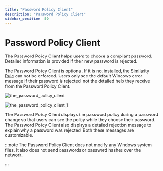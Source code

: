 ```yaml
---
title: "Password Policy Client"
description: "Password Policy Client"
sidebar_position: 50
---
```


# Password Policy Client

The Password Policy Client helps users to choose a compliant password. Detailed information is
provided if their new password is rejected.

The Password Policy Client is optional. If it is not installed, the
[Similarity Rule](/docs/passwordpolicyenforcer/11.1/admin/manage-policies/rules/similarity_rule.md) can not be enforced. Users only see the default Windows error
message if their password is rejected, not the detailed help they receive from the Password Policy
Client.

![the_password_policy_client](/images/passwordpolicyenforcer/11.1/administration/the_password_policy_client.webp)

![the_password_policy_client_1](/images/passwordpolicyenforcer/11.1/administration/the_password_policy_client_1.webp)

The Password Policy Client displays the password policy during a password change so that users can
see the policy while they choose their password. The Password Policy Client also displays a detailed
rejection message to explain why a password was rejected. Both these messages are customizable.

:::note
The Password Policy Client does not modify any Windows system files. It also does not send
passwords or password hashes over the network.

:::
